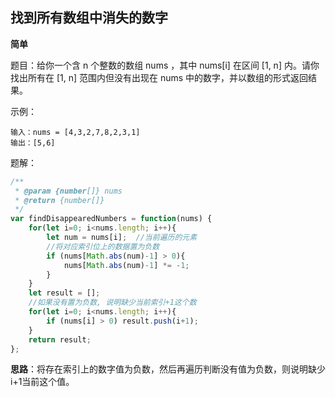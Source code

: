 ## 找到所有数组中消失的数字

**简单**

题目：给你一个含 n 个整数的数组 nums ，其中 nums[i] 在区间 [1, n] 内。请你找出所有在 [1, n] 范围内但没有出现在 nums 中的数字，并以数组的形式返回结果。

示例：

```
输入：nums = [4,3,2,7,8,2,3,1]
输出：[5,6]
```

题解：

```javascript
/**
 * @param {number[]} nums
 * @return {number[]}
 */
var findDisappearedNumbers = function(nums) {
    for(let i=0; i<nums.length; i++){
        let num = nums[i];  //当前遍历的元素
        //将对应索引位上的数据置为负数
        if (nums[Math.abs(num)-1] > 0){
            nums[Math.abs(num)-1] *= -1;
        }
    }
    let result = [];
    //如果没有置为负数, 说明缺少当前索引+1这个数
    for(let i=0; i<nums.length; i++){
        if (nums[i] > 0) result.push(i+1);
    }
    return result;
};
```

**思路**：将存在索引上的数字值为负数，然后再遍历判断没有值为负数，则说明缺少i+1当前这个值。
